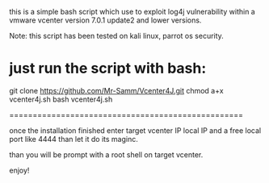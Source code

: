 this is a simple bash script which use to exploit log4j vulnerability within a vmware vcenter version 7.0.1 update2 and lower versions.

Note: this script has been tested on kali linux, parrot os security.

just run the script with bash:
==================================================
git clone https://github.com/Mr-Samm/Vcenter4J.git
chmod a+x vcenter4j.sh
bash vcenter4j.sh

==================================================


once the installation finished enter target vcenter IP local IP and a free local port like 4444 than let it do its maginc.


than you will be prompt with a root shell on target vcenter.


enjoy!
